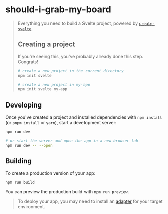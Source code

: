 # should-i-grab-my-board

> Everything you need to build a Svelte project, powered by [`create-svelte`](https://github.com/sveltejs/kit/tree/master/packages/create-svelte).
> 
> ## Creating a project
> 
> If you're seeing this, you've probably already done this step. Congrats!
> 
> ```bash
> # create a new project in the current directory
> npm init svelte
> 
> # create a new project in my-app
> npm init svelte my-app
> ```

## Developing

Once you've created a project and installed dependencies with `npm install` (or `pnpm install` or `yarn`), start a development server:

```bash
npm run dev

# or start the server and open the app in a new browser tab
npm run dev -- --open
```

## Building

To create a production version of your app:

```bash
npm run build
```

You can preview the production build with `npm run preview`.

> To deploy your app, you may need to install an [adapter](https://kit.svelte.dev/docs/adapters) for your target environment.
